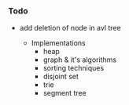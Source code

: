 ### Todo
* add deletion of node in avl tree

    * Implementations
        * heap
        * graph & it's algorithms
        * sorting techniques
        * disjoint set 
        * trie
        * segment tree
